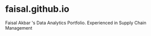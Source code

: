 # faisal.github.io
Faisal Akbar 's Data Analytics Portfolio. Experienced in Supply Chain Management
